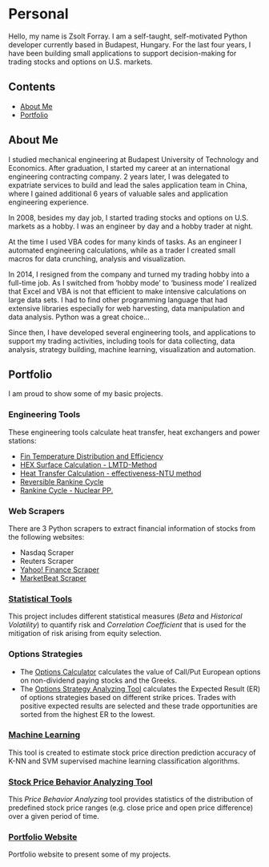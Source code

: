 # Personal
Hello, my name is Zsolt Forray.
I am a self-taught, self-motivated Python developer currently based in Budapest, Hungary. For the last four years, I have been building small applications to support decision-making for trading stocks and options on U.S. markets.

## Contents
- [About Me](#about-me)
- [Portfolio](#portfolio)

## About Me
I studied mechanical engineering at Budapest University of Technology and Economics. After graduation, I started my career at an international engineering contracting company. 2 years later, I was delegated to expatriate services to build and lead the sales application team in China, where I gained additional 6 years of valuable sales and application engineering experience.

In 2008, besides my day job, I started trading stocks and options on U.S. markets as a hobby. I was an engineer by day and a hobby trader at night.

At the time I used VBA codes for many kinds of tasks. As an engineer I automated engineering calculations, while as a trader I created small macros for data crunching, analysis and visualization.

In 2014, I resigned from the company and turned my trading hobby into a full-time job. As I switched from ‘hobby mode’ to ‘business mode’ I realized that Excel and VBA is not that efficient to make intensive calculations on large data sets. I had to find other programming language that had extensive libraries especially for web harvesting, data manipulation and data analysis. Python was a great choice…

Since then, I have developed several engineering tools, and applications to support my trading activities, including tools for data collecting, data analysis, strategy building, machine learning, visualization and automation.

## Portfolio
I am proud to show some of my basic projects.

### Engineering Tools
These engineering tools calculate heat transfer, heat exchangers and power stations:
+   [Fin Temperature Distribution and Efficiency](https://github.com/Zsolt-Forray/fin-temperature-distribution)
+   [HEX Surface Calculation - LMTD-Method](https://github.com/Zsolt-Forray/lmtd-method)
+   [Heat Transfer Calculation - effectiveness-NTU method](https://github.com/Zsolt-Forray/ntu-method)
+   [Reversible Rankine Cycle](https://github.com/Zsolt-Forray/rankine)
+   [Rankine Cycle - Nuclear PP.](https://github.com/Zsolt-Forray/rankine-nuclear)

### Web Scrapers
There are 3 Python scrapers to extract financial information of stocks from the following websites:
+   Nasdaq Scraper
+   Reuters Scraper
+   [Yahoo! Finance Scraper](https://github.com/Zsolt-Forray/yahoo-finance-scraper)
+   [MarketBeat Scraper](https://github.com/Zsolt-Forray/marketbeat-scraper)

### [Statistical Tools](https://github.com/Zsolt-Forray/statistical-tools)
This project includes different statistical measures (*Beta* and *Historical Volatility*) to quantify risk and *Correlation Coefficient* that is used for the mitigation of risk arising from equity selection.

### Options Strategies
+   The [Options Calculator](https://github.com/Zsolt-Forray/options-calculator) calculates the value of Call/Put European options on non-dividend paying stocks and the Greeks.
+   The [Options Strategy Analyzing Tool](https://github.com/Zsolt-Forray/options-strategies) calculates the Expected Result (ER) of options strategies based on different strike prices. Trades with positive expected results are selected and these trade opportunities are sorted from the highest ER to the lowest.

### [Machine Learning](https://github.com/Zsolt-Forray/machine-learning)
This tool is created to estimate stock price direction prediction accuracy of K-NN and SVM supervised machine learning classification algorithms.

### [Stock Price Behavior Analyzing Tool](https://github.com/Zsolt-Forray/stock-price-behavior)
This *Price Behavior Analyzing* tool provides statistics of the distribution of predefined stock price ranges (e.g. close price and open price difference) over a given period of time.

### [Portfolio Website](https://www.zsoltforray.com/)
Portfolio website to present some of my projects.
